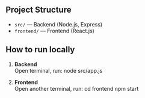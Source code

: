 ## Project Structure

- `src/` — Backend (Node.js, Express)
- `frontend/` — Frontend (React.js)

## How to run locally

1. **Backend**  
   Open terminal, run:
   node src/app.js

2. **Frontend**  
   Open another terminal, run:
   cd frontend
   npm start
